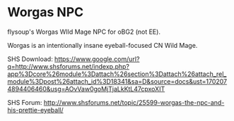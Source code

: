 # Worgas NPC
flysoup's Worgas WIld Mage NPC for oBG2 (not EE).

Worgas is an intentionally insane eyeball-focused CN Wild Mage.

SHS Download: https://www.google.com/url?q=http://www.shsforums.net/indexp.php?app%3Dcore%26module%3Dattach%26section%3Dattach%26attach_rel_module%3Dpost%26attach_id%3D18341&sa=D&source=docs&ust=1702074894406460&usg=AOvVaw0goMjTjaLkKtL47cpxoXIT

SHS Forum: http://www.shsforums.net/topic/25599-worgas-the-npc-and-his-prettie-eyeball/

